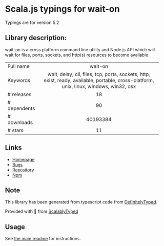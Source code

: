
# Scala.js typings for wait-on

Typings are for version 5.2

## Library description:
wait-on is a cross platform command line utility and Node.js API which will wait for files, ports, sockets, and http(s) resources to become available

|                    |                 |
| ------------------ | :-------------: |
| Full name          | wait-on |
| Keywords           | wait, delay, cli, files, tcp, ports, sockets, http, exist, ready, available, portable, cross-platform, unix, linux, windows, win32, osx |
| # releases         | 18 |
| # dependents       | 90 |
| # downloads        | 40193384 |
| # stars            | 11 |

## Links
- [Homepage](https://github.com/jeffbski/wait-on#readme)
- [Bugs](http://github.com/jeffbski/wait-on/issues)
- [Repository](https://github.com/jeffbski/wait-on)
- [Npm](https://www.npmjs.com/package/wait-on)
    


## Note
This library has been generated from typescript code from [DefinitelyTyped](https://definitelytyped.org).

Provided with :purple_heart: from [ScalablyTyped](https://github.com/oyvindberg/ScalablyTyped)

## Usage
See [the main readme](../../readme.md) for instructions.


